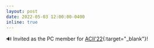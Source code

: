 ```yaml
---
layout: post
date: 2022-05-03 12:00:00-0400
inline: true
---
```


🔊 Invited as the PC member for [ACII'22](https://acii-conf.net/){:target="\_blank"}!
